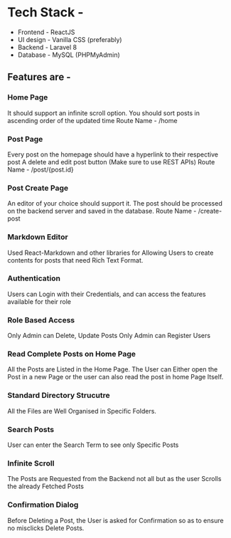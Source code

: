 # Tech Stack - 
* Frontend - ReactJS
* UI design - Vanilla CSS (preferably)
* Backend - Laravel 8
* Database - MySQL (PHPMyAdmin)

## Features are - 

### Home Page
It should support an infinite scroll option.
You should sort posts in ascending order of the updated time
Route Name - /home

### Post Page
Every post on the homepage should have a hyperlink to their respective post 
A delete and edit post button (Make sure to use REST APIs)
Route Name - /post/{post.id}

### Post Create Page
An editor of your choice should support it.
The post should be processed on the backend server and saved in the database.
Route Name - /create-post

### Markdown Editor
Used React-Markdown and other libraries for Allowing Users to create contents for posts that need Rich Text Format.

### Authentication
Users can Login with their Credentials, and can access the features available for their role

### Role Based Access
Only Admin can Delete, Update Posts
Only Admin can Register Users

### Read Complete Posts on Home Page
All the Posts are Listed in the Home Page.
The User can Either open the Post in a new Page 
or the user can also read the post in home Page Itself.

### Standard Directory Strucutre
All the Files are Well Organised in Specific Folders.

### Search Posts 
User can enter the Search Term to see only Specific Posts

### Infinite Scroll
The Posts are Requested from the Backend not all but as the user Scrolls the already Fetched Posts

### Confirmation Dialog
Before Deleting a Post, the User is asked for Confirmation so as to ensure no misclicks Delete Posts.
